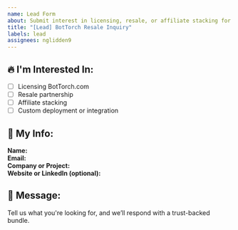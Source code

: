 ```yaml
---
name: Lead Form
about: Submit interest in licensing, resale, or affiliate stacking for BotTorch.com
title: "[Lead] BotTorch Resale Inquiry"
labels: lead
assignees: nglidden9
---
```


## 🔥 I'm Interested In:
- [ ] Licensing BotTorch.com
- [ ] Resale partnership
- [ ] Affiliate stacking
- [ ] Custom deployment or integration

## 📇 My Info:
**Name:**  
**Email:**  
**Company or Project:**  
**Website or LinkedIn (optional):**  

## 💬 Message:
Tell us what you're looking for, and we’ll respond with a trust-backed bundle.
